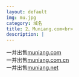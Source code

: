 ```yaml
---
layout: default
img: mu.jpg
category: 域名
title: 2、Muniang.com<br>
description: |
---
```

  一并出售[muniang.com](https://www.1106.org)<br>一并出售[muniang.com.cn](https://www.1106.org)<br>一并出售[muniang.net](https://www.1106.org/)
